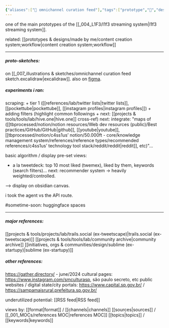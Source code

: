 ```yaml
---
{"aliases":["📲 omnichannel curation feed"],"tags":["prototype","🌱","design","sensemaking","datamanagement","visualization"],"dg-publish":true,"notestage":["🌱"],"relevancescore":96,"created":"2022-03-11T13:33:32.936-03:00","updated":"2025-01-28T19:10:27.043-03:00","permalink":"/prototypes-and-designs/made-by-me/omnichannel-curation-feed/","dgPassFrontmatter":true}
---
```


one of the main prototypes of the [[_004_L1F3/l1f3 streaming system\|l1f3 streaming system]].

related: [[prototypes & designs/made by me/content creation system;workflow\|content creation system;workflow]]

---
##### proto-sketches:

on [[_007_illustrations & sketches/omnichannel curation feed sketch.excalidraw\|excalidraw]].
also on [figma](https://www.figma.com/file/5UpGleobC3WJFckn9BNA6U/c4ss1us'-l1f3-dashboard?type=design&mode=design&t=8W2QvUSxNCEwymnl-1).

##### experiments i ran:

scraping:
\+ tier 1 ([[references/lab/twitter lists\|twitter lists]], [[pockettube\|pockettube]], [[instagram profiles\|instagram profiles]])
\+ adding filters (highlight common followings + next: [[projects & tools/tools/lab/hive.one\|hive.one]] cross-ref)
next: integrate: "maps of ([[tbprocessed/notion/notion resources/Web dev resources (public)/Best practices/GitHub/GitHub\|github]], [[youtube\|youtube]], [[tbprocessed/notion/c4ss1us’ notion/50.000ft - core/knowledge management system/references/reference types/recommended references/c4ss1us’ technology tool stack/reddit/reddit\|reddit]], etc)"...

basic algorithm / display pre-set views:
- a la tweetdeck: top 10 most liked (twemex), liked by them, keywords (search filters)...
next: recommender system -> heavily weighted/controlled.

--> display on obsidian canvas.

i took the agent vs the API route.

#sometime-soon:
huggingface spaces

---
##### major references:
[[projects & tools/projects/lab/trails.social (ex-tweetscape)\|trails.social (ex-tweetscape)]]
[[projects & tools/tools/lab/community archive\|community archive]]
[[initiatives, orgs & communities/design/sublime (ex-startupy)\|sublime (ex-startupy)]]

##### other references:
https://gather.directory/ - june/2024
cultural pages: https://www.instagram.com/smculturasp, são paulo secreto, etc
public websites / digital state/city portals: https://www.capital.sp.gov.br/ / https://sampamaisrural.prefeitura.sp.gov.br/

underutilized potential: [[RSS feed\|RSS feed]]

views by:
[[format\|format]] / [[channels\|channels]]
[[sources\|sources]] / [[_001_MOCs/references MOC\|references MOC]]
[[topics\|topics]] / [[keywords\|keywords]]

